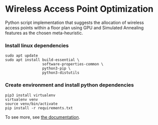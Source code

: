 # Wireless Access Point Optimization

Python script implementation that suggests the allocation of wireless access points within a floor plan using GPU and Simulated Annealing features as the chosen meta-heuristic.

### Install linux dependencies

```shell script
sudo apt update
sudo apt install build-essential \
                 software-properties-common \
                 python3-pip \
                 python3-distutils
```

### Create environment and install python dependencies

```shell script
pip3 install virtualenv
virtualenv venv
source venv/bin/activate
pip install -r requirements.txt
``` 


To see more, see [the documentation](https://github.com/samuelterra22/Monografia/blob/master/LIMARKA/xxx-Monografia.pdf).
